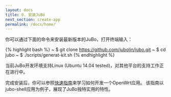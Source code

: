 ```yaml
---
layout: docs
title: 0. 安装JuBo 
next_section: create-app 
permalink: /docs/home/
---
```


你可以通过下面的命令来安装最新版本的JuBo，打开终端输入：

{% highlight bash %}
~ $ git clone https://github.com/jubolin/jubo.git
~ $ cd jubo
~ $ ./scripts/generat-kit.sh
{% endhighlight %}

当前JuBo开发环境支持Linux (Ubuntu 14.04 tested)，对其他平台的支持工作正在进行中。

完成安装后，你可以参照[快速指南](jubolin.github.com/docs/create-app)来学习如何开发一个OpenWrt应用。
该指南以jubo-shell应用为例子，展现了JuBo独特实用的特性。




